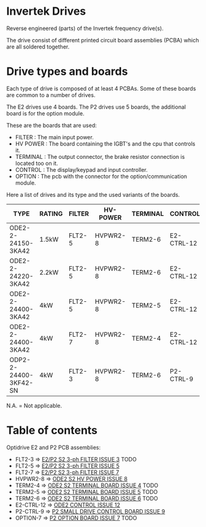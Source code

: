 # Invertek Drives

Reverse engineered (parts) of the Invertek frequency drive(s).

The drive consist of different printed circuit board assemblies (PCBA)
 which are all soldered together.

# Drive types and boards

Each type of drive is composed of at least 4 PCBAs. Some of these boards
 are common to a number of drives.
 
The E2 drives use 4 boards.
The P2 drives use 5 boards, the additional board is for the option module. 
 
These are the boards that are used:

* FILTER : The main input power.
* HV POWER : The board containing the IGBT's and the cpu that controls it.
* TERMINAL : The output connector, the brake resistor connection is located too on it.
* CONTROL : The display/keypad and input controller.
* OPTION : The pcb with the connector for the option/communication module. 
 
Here a list of drives and its type and the used variants of the boards.

| TYPE                  | RATING | FILTER | HV-POWER | TERMINAL | CONTROL    | OPTION   |
|-----------------------|--------|--------|----------|----------|------------|----------|
| ODE2-2-24150-3KA42    | 1.5kW  | FLT2-5 | HVPWR2-8 | TERM2-6  | E2-CTRL-12 | N.A.     |
| ODE2-2-24220-3KA42    | 2.2kW  | FLT2-5 | HVPWR2-8 | TERM2-6  | E2-CTRL-12 | N.A.     |
| ODE2-2-24400-3KA42    | 4kW    | FLT2-5 | HVPWR2-8 | TERM2-5  | E2-CTRL-12 | N.A.     |
| ODE2-2-24400-3KA42    | 4kW    | FLT2-7 | HVPWR2-8 | TERM2-4  | E2-CTRL-12 | N.A.     |
| ODP2-2-24400-3KF42-SN | 4kW    | FLT2-3 | HVPWR2-8 | TERM2-6  | P2-CTRL-9  | OPTION-7 |

N.A. = Not applicable.

# Table of contents

Optidrive E2 and P2 PCB assemblies:

* FLT2-3 => [E2/P2 S2 3-ph FILTER ISSUE 3](todo.txt) TODO
* FLT2-5 => [E2/P2 S2 3-ph FILTER ISSUE 5](e2-p2-s2-filter-issue-5/readme.md)
* FLT2-7 => [E2/P2 S2 3-ph FILTER ISSUE 7](e2-p2-s2-filter-issue-5/readme.md)
* HVPWR2-8 => [ODE2 S2 HV POWER ISSUE 8](ode2-s2-hv-power-issue-8/readme.md)
* TERM2-4 => [ODE2 S2 TERMINAL BOARD ISSUE 4](todo.txt) TODO
* TERM2-5 => [ODE2 S2 TERMINAL BOARD ISSUE 5](todo.txt) TODO
* TERM2-6 => [ODE2 S2 TERMINAL BOARD ISSUE 6](todo.txt) TODO
* E2-CTRL-12 => [ODE2 CONTROL ISSUE 12](ode2-control-issue-12/readme.md)
* P2-CTRL-9 => [P2 SMALL DRIVE CONTROL BOARD ISSUE 9](odp2-control-issue-9/readme.md)
* OPTION-7 => [P2 OPTION BOARD ISSUE 7](todo.txt) TODO
